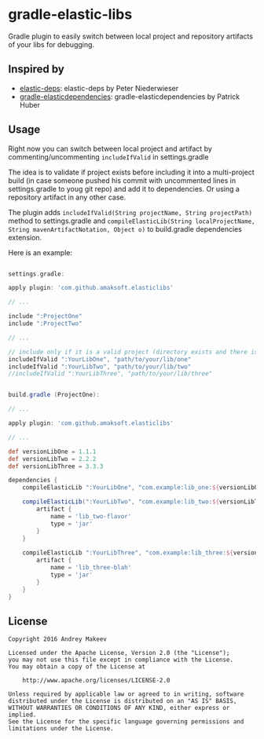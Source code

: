 # gradle-elastic-libs

Gradle plugin to easily switch between local project and repository artifacts of your libs for debugging.

## Inspired by
* [elastic-deps](https://github.com/pniederw/elastic-deps): elastic-deps by Peter Niederwieser
* [gradle-elasticdependencies](https://github.com/stackmagic/gradle-elasticdependencies): gradle-elasticdependencies by Patrick Huber

## Usage

Right now you can switch between local project and artifact by commenting/uncommenting `includeIfValid` in settings.gradle

The idea is to validate if project exists before including it into a multi-project build (in case someone pushed his commit with uncommented lines in settings.gradle to youg git repo) and add it to dependencies. Or using a repository artifact in any other case.

The plugin adds `includeIfValid(String projectName, String projectPath)` method to settings.gradle and `compileElasticLib(String localProjectName, String mavenArtifactNotation, Object o)` to build.gradle dependencies extension.

Here is an example:
```groovy

settings.gradle:

apply plugin: 'com.github.amaksoft.elasticlibs'

// ...

include ":ProjectOne" 
include ":ProjectTwo"

// ...

// include only if it is a valid project (directory exists and there is a build.gradle file in it)
includeIfValid ":YourLibOne", "path/to/your/lib/one"
includeIfValid ":YourLibTwo", "path/to/your/lib/two"
//includeIfValid ":YourLibThree", "path/to/your/lib/three"


build.gradle (ProjectOne):

// ...

apply plugin: 'com.github.amaksoft.elasticlibs'

// ...

def versionLibOne = 1.1.1
def versionLibTwo = 2.2.2
def versionLibThree = 3.3.3

dependencies {
    compileElasticLib ":YourLibOne", "com.example:lib_one:${versionLibOne}"

    compileElasticLib(":YourLibTwo", "com.example:lib_two:${versionLibTwo}") {
        artifact {
            name = 'lib_two-flavor'
            type = 'jar'
        }
    }
    
    compileElasticLib ":YourLibThree", "com.example:lib_three:${versionLibThree}" {
        artifact {
            name = 'lib_three-blah'
            type = 'jar'
        }
    }
}

```

## License

    Copyright 2016 Andrey Makeev

    Licensed under the Apache License, Version 2.0 (the "License");
    you may not use this file except in compliance with the License.
    You may obtain a copy of the License at

        http://www.apache.org/licenses/LICENSE-2.0

    Unless required by applicable law or agreed to in writing, software
    distributed under the License is distributed on an "AS IS" BASIS,
    WITHOUT WARRANTIES OR CONDITIONS OF ANY KIND, either express or implied.
    See the License for the specific language governing permissions and
    limitations under the License.
